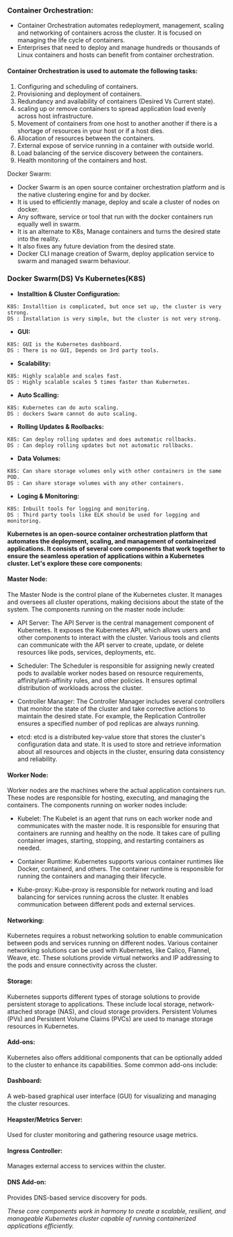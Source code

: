 ### Container Orchestration:
* Container Orchestration automates redeployment, management, scaling and networking of containers across the cluster. It is focused on managing the life cycle of containers.
* Enterprises that need to deploy and manage hundreds or thousands of Linux containers and hosts can benefit from container orchestration.
  
#### Container Orchestration is used to automate the following tasks:
1. Configuring and scheduling of containers.
2. Provisioning and deployment of containers.
3. Redundancy and availability of containers (Desired Vs Current state).
4. scaling up or remove containers to spread application load evenly across host infrastructure.
5. Movement of containers from one host to another another if there is a shortage of resources in your host or if a host dies.
6. Allocation of resources between the containers.
7. External expose of service running in a container with outside world.
8. Load balancing of the service discovery between the containers.
9. Health monitoring of the containers and host.

Docker Swarm:
* Docker Swarm is an open source container orchestration platform and is the native clustering engine for and by docker.
* It is used to efficiently manage, deploy and scale a cluster of nodes on docker.
* Any software, service or tool that run with the docker containers run equally well in swarm.
* It is an alternate to K8s, Manage containers and turns the desired state into the reality.
* It also fixes any future deviation from the desired state.
* Docker CLI manage creation of Swarm, deploy application service to swarm and managed swarm behaviour.

### Docker Swarm(DS) Vs Kubernetes(K8S)

* **Installtion & Cluster Configuration:**
```
K8S: Installtion is complicated, but once set up, the cluster is very strong.
DS : Installation is very simple, but the cluster is not very strong.
```
* **GUI:**
```
K8S: GUI is the Kubernetes dashboard.
DS : There is no GUI, Depends on 3rd party tools.
```
* **Scalability:**
```
K8S: Highly scalable and scales fast.
DS : Highly scalable scales 5 times faster than Kubernetes.
```
* **Auto Scalling:**
```
K8S: Kubernetes can do auto scaling.
DS : dockers Swarm cannot do auto scaling.
```
* **Rolling Updates & Roolbacks:**
```
K8S: Can deploy rolling updates and does automatic rollbacks.
DS : Can deploy rolling updates but not automatic rollbacks.
```
* **Data Volumes:**
```
K8S: Can share storage volumes only with other containers in the same POD.
DS : Can share storage volumes with any other containers.
```
* **Loging & Monitoring:**
```
K8S: Inbuilt tools for logging and monitoring.
DS : Third party tools like ELK should be used for logging and monitoring.
```

**Kubernetes is an open-source container orchestration platform that automates the deployment, scaling, and management of containerized applications. It consists of several core components that work together to ensure the seamless operation of applications within a Kubernetes cluster. Let's explore these core components:**

#### Master Node:
The Master Node is the control plane of the Kubernetes cluster. It manages and oversees all cluster operations, making decisions about the state of the system. The components running on the master node include:

* API Server:
The API Server is the central management component of Kubernetes. It exposes the Kubernetes API, which allows users and other components to interact with the cluster. Various tools and clients can communicate with the API server to create, update, or delete resources like pods, services, deployments, etc.

* Scheduler:
The Scheduler is responsible for assigning newly created pods to available worker nodes based on resource requirements, affinity/anti-affinity rules, and other policies. It ensures optimal distribution of workloads across the cluster.

* Controller Manager:
The Controller Manager includes several controllers that monitor the state of the cluster and take corrective actions to maintain the desired state. For example, the Replication Controller ensures a specified number of pod replicas are always running.

* etcd:
etcd is a distributed key-value store that stores the cluster's configuration data and state. It is used to store and retrieve information about all resources and objects in the cluster, ensuring data consistency and reliability.

#### Worker Node:
Worker nodes are the machines where the actual application containers run. These nodes are responsible for hosting, executing, and managing the containers. The components running on worker nodes include:

* Kubelet:
The Kubelet is an agent that runs on each worker node and communicates with the master node. It is responsible for ensuring that containers are running and healthy on the node. It takes care of pulling container images, starting, stopping, and restarting containers as needed.

* Container Runtime:
Kubernetes supports various container runtimes like Docker, containerd, and others. The container runtime is responsible for running the containers and managing their lifecycle.

* Kube-proxy:
Kube-proxy is responsible for network routing and load balancing for services running across the cluster. It enables communication between different pods and external services.

#### Networking:
Kubernetes requires a robust networking solution to enable communication between pods and services running on different nodes. Various container networking solutions can be used with Kubernetes, like Calico, Flannel, Weave, etc. These solutions provide virtual networks and IP addressing to the pods and ensure connectivity across the cluster.

#### Storage:
Kubernetes supports different types of storage solutions to provide persistent storage to applications. These include local storage, network-attached storage (NAS), and cloud storage providers. Persistent Volumes (PVs) and Persistent Volume Claims (PVCs) are used to manage storage resources in Kubernetes.

#### Add-ons:
Kubernetes also offers additional components that can be optionally added to the cluster to enhance its capabilities. Some common add-ons include:

#### Dashboard: 
A web-based graphical user interface (GUI) for visualizing and managing the cluster resources.
#### Heapster/Metrics Server: 
Used for cluster monitoring and gathering resource usage metrics.
#### Ingress Controller: 
Manages external access to services within the cluster.
#### DNS Add-on: 
Provides DNS-based service discovery for pods.

*These core components work in harmony to create a scalable, resilient, and manageable Kubernetes cluster capable of running containerized applications efficiently.*
